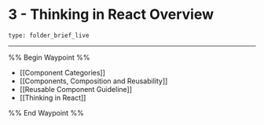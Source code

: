 # 3 - Thinking in React Overview
 
```ccard
type: folder_brief_live
```
 
---

%% Begin Waypoint %%
- [[Component Categories]]
- [[Components, Composition and Reusability]]
- [[Reusable Component Guideline]]
- [[Thinking in React]]

%% End Waypoint %%